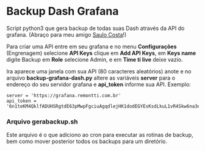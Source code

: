 # Backup Dash Grafana

Script python3 que gera backup de todas suas Dash através da API do grafana. (Abraço para meu amigo <a href="https://t.me/saulotarsobc">Saulo Costa</a>!)

Para criar uma API entre em seu grafana e no menu <b>Configurações</b> (Engrenagem) selecione <b>API Keys</b> clique em <b>Add API Keys</b>, em <b>Keys name</b> digite Backup em <b>Role</b> selecione Admin, e em <b>Time ti live</b> deixe vazio.

Ira aparece uma janela com sua API (80 caracteres aleatórios) anote e no arquivo <b>backup-grafana-dash.py</b> altere as variáveis <b>server</b> para o endereço do seu servidor grafana e <b>api_token</b> informe sua API. Exemplo:
```
server = 'https://grafana.remontti.com.br'
api_token = '6n1teKM4QklfADUHSRgtdE63pMwpFgciuAgqdlejHK1dodEGYEsKsdLkuL1vR4Skw6na3envxmUsjojq'
```

### Arquivo gerabackup.sh
Este arquivo é o que adiciono ao cron para executar as rotinas de backup, bem como mover posterior todos os backups para um diretório.
